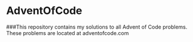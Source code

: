 # AdventOfCode
###This repository contains my solutions to all Advent of Code problems.  These problems are located at adventofcode.com
